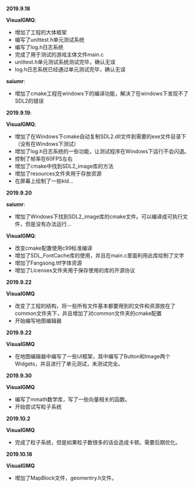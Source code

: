 **2019.9.18**

**VisualGMQ**:

* 增加了工程的大体框架
* 编写了unittest.h单元测试系统
* 编写了log.h日志系统
* 完成了用于测试的游戏主体文件main.c
* unittest.h单元测试系统测试完毕，确认无误
* log.h日志系统已经通过单元测试完毕，确认无误

**saiumr**:

* 增加了cmake工程在windows下的编译功能，解决了在windows下发现不了SDL2的错误

**2019.9.19**:

**VisualGMQ**:

* 增加了在Windows下cmake自动复制SDL2.dll文件到需要的exe文件目录下（没有在Windows下测试）
* 增加了log.h日志系统的一些功能，让测试程序在Windows下运行不会闪退。
* 控制了帧率在60FPS左右
* 增加了cmake中找到SDL2_image库的方法
* 增加了resources文件夹用于存放资源
* 在屏幕上绘制了一些kid...

**2019.9.20**

**saiumr**:

* 增加了Windows下找到SDL2_image库的cmake文件。可以编译成可执行文件，但是没有办法运行...

**VisualGMQ**:

* 改变cmake配置使用c99标准编译
* 增加了SDL_FontCache库的使用，并且在main.c里面利用此库绘制了文字
* 增加了Fangsong.ttf字体资源
* 增加了Licenses文件夹用于保存使用的库的开源协议

**2019.9.22**

**VisualGMQ**

* 改变了工程的结构，将一些所有文件基本都要用到的文件和资源放在了common文件夹下，并且增加了对common文件夹的cmake配置
* 开始编写地图编辑器

**2019.9.22**

**VisualGMQ**

* 在地图编辑器中编写了一些UI框架，其中编写了Button和Image两个Widgets，并且进行了单元测试，未测试完全。

**2019.9.30**

**VisualGMQ**

* 编写了mmath数学库，写了一些向量相关的函数。
* 开始尝试写粒子系统

**2019.10.2**

**VisualGMQ**

* 完成了粒子系统，但是如果粒子数很多的话会造成卡顿。需要后期优化。

**2019.10.18**

**VisualGMQ**

* 增加了MapBlock文件，geomentry.h文件。